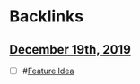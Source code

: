 
# Backlinks
## [December 19th, 2019](<December 19th, 2019.md>)
- [ ] #[Feature Idea](<Feature Idea.md>)

